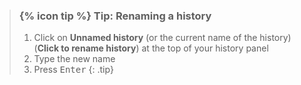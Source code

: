 > ### {% icon tip %} Tip: Renaming a history
>
> 1. Click on **Unnamed history** (or the current name of the history) (**Click to rename history**) at the top of your history panel
> 2. Type the new name
> 3. Press <kbd>Enter</kbd>
{: .tip}